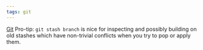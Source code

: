 ```yaml
---
tags: git
---
```


[Git](/wiki/Git) Pro-tip: `git stash branch` is nice for inspecting and possibly building on old stashes which have non-trivial conflicts when you try to pop or apply them.

